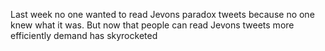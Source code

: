 Last week no one wanted to read Jevons paradox tweets because no one knew what it was. But now that people can read Jevons tweets more efficiently demand has skyrocketed

